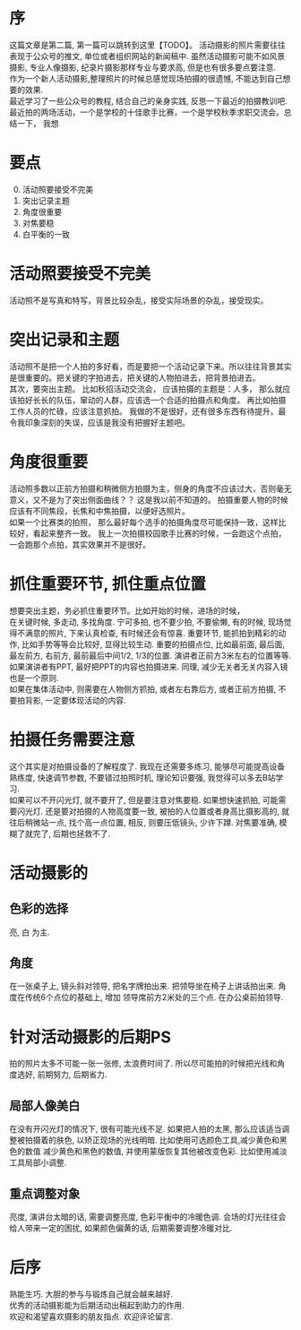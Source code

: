 # 序
这篇文章是第二篇, 第一篇可以跳转到这里【TODO】。
活动摄影的照片需要往往表现于公众号的推文, 单位或者组织网站的新闻稿中. 虽然活动摄影可能不如风景摄影, 专业人像摄影, 纪录片摄影那样专业与要求高, 但是也有很多要点要注意.  
作为一个新人活动摄影,整理照片的时候总感觉现场拍摄的很遗憾, 不能达到自己想要的效果.  
最近学习了一些公众号的教程, 结合自己的亲身实践, 反思一下最近的拍摄教训吧.  
最近拍的两场活动，一个是学校的十佳歌手比赛，一个是学校秋季求职交流会。总结一下， 我想

# 要点
0. 活动照要接受不完美
2. 突出记录主题
1. 角度很重要
3. 对焦要稳
4. 白平衡的一致

# 活动照要接受不完美
活动照不是写真和特写，背景比较杂乱，接受实际场景的杂乱，接受现实。

# 突出记录和主题
活动照不是把一个人拍的多好看，而是要把一个活动记录下来。所以往往背景其实是很重要的。把关键的字拍进去，把关键的人物拍进去，把背景拍进去。  
其次，要突出主题。 比如秋招活动交流会， 应该拍摄的主题是：人多， 那么就应该拍好长长的队伍，窜动的人群，应该选一个合适的拍摄点和角度。 再比如拍摄工作人员的忙碌，应该注意抓拍。 
我做的不是很好，还有很多东西有待提升。最令我印象深刻的失误，应该是我没有把握好主题吧。 

# 角度很重要
活动照多数以正前方拍摄和稍微侧方拍摄为主，侧身的角度不应该过大，否则毫无意义，又不是为了突出侧面曲线？？ 这是我以前不知道的。 
拍摄重要人物的时候应该有不同焦段，长焦和中焦拍摄，以便好选照片。  
如果一个比赛类的拍照， 那么最好每个选手的拍摄角度尽可能保持一致，这样比较好，看起来整齐一致。 我上一次拍摄校园歌手比赛的时候，一会跑这个点拍，一会跑那个点拍，其实效果并不是很好。   

# 抓住重要环节, 抓住重点位置
想要突出主题，务必抓住重要环节。比如开始的时候，进场的时候，  
在关键时候, 多走动, 多找角度. 宁可多拍, 也不要少拍, 不要偷懒, 有的时候, 现场觉得不满意的照片, 下来认真检查, 有时候还会有惊喜. 
重要环节, 能抓拍到精彩的动作, 比如手势等等会比较好, 显得比较生动. 
重要的拍摄点位, 比如最前面, 最后面, 最左前方, 右前方, 最前最后中间1/2, 1/3的位置. 演讲者正前方3米左右的位置等等. 如果演讲者有PPT, 最好把PPT的内容也拍摄进来. 同理, 减少无关者无关内容入镜也是一个原则.    
如果在集体活动中, 则需要在人物侧方抓拍, 或者左右靠后方, 或者正前方拍摄, 不要拍背影, 一定要体现活动的内容.   


# 拍摄任务需要注意 
这个其实是对拍摄设备的了解程度了. 我现在还需要多练习, 能够尽可能提高设备熟练度, 快速调节参数, 不要错过拍照时机, 理论知识要强, 我觉得可以多去B站学习.   
如果可以不开闪光灯, 就不要开了, 但是要注意对焦要稳. 如果想快速抓拍, 可能需要闪光灯. 还是要对拍摄的人物高度要一致, 被拍的人位置或者身高比摄影高的, 就往后稍微站一点, 找个高一点位置, 相反, 则要压低镜头, 少许下蹲. 
对焦要准确, 模糊了就完了, 后期也拯救不了.   

# 活动摄影的

## 色彩的选择
亮, 白 为主.

## 角度
在一张桌子上, 镜头斜对领导, 把名字牌拍出来.
把领导坐在椅子上讲话拍出来.
角度在传统6个点位的基础上, 增加 领导席前方2米处的三个点. 
在办公桌前拍领导.  


# 针对活动摄影的后期PS
拍的照片太多不可能一张一张修, 太浪费时间了. 所以尽可能拍的时候把光线和角度选好, 前期努力, 后期省力. 

## 局部人像美白
在没有开闪光灯的情况下, 很有可能光线不足. 如果把人拍的太黑, 那么应该适当调整被拍摄着的肤色, 以矫正现场的光线明暗.
比如使用可选颜色工具,减少黄色和黑色的数值 减少黄色和黑色的数值, 并使用蒙版恢复其他被改变色彩. 比如使用减淡工具局部小调整. 

## 重点调整对象
亮度, 演讲台太暗的话, 需要调整亮度,  色彩平衡中的冷暖色调. 会场的灯光往往会给人带来一定的困扰, 如果颜色偏黄的话, 后期需要调整冷暖对比.  

# 后序
熟能生巧. 大胆的参与与锻炼自己就会越来越好.   
优秀的活动摄影能为后期活动出稿起到助力的作用.   
欢迎和渴望喜欢摄影的朋友指点. 欢迎评论留言.   
